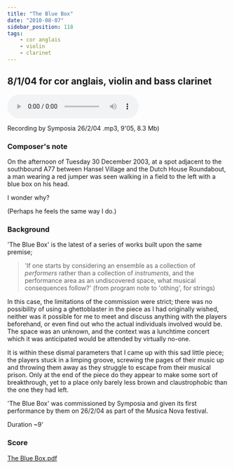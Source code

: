 ```yaml
---
title: "The Blue Box"
date: "2010-08-07"
sidebar_position: 118
tags:
    - cor anglais
    - violin
    - clarinet
---
```


## 8/1/04 for cor anglais, violin and bass clarinet

<audio controls>
  <source src="/thebluebox.mp3"/>
</audio>

Recording by Symposia 26/2/04 .mp3, 9'05, 8.3 Mb)

### Composer's note

On the afternoon of Tuesday 30 December 2003, at a spot adjacent to the southbound A77 between Hansel Village and the Dutch House Roundabout, a man wearing a red jumper was seen walking in a field to the left with a blue box on his head.

I wonder why?

(Perhaps he feels the same way I do.)

### Background

'The Blue Box' is the latest of a series of works built upon the same premise;

> 'If one starts by considering an ensemble as a collection of _performers_ rather than a collection of _instruments_, and the performance area as an undiscovered space, what musical consequences follow?' (from program note to 'othing', for strings)

In this case, the limitations of the commission were strict; there was no possibility of using a ghettoblaster in the piece as I had originally wished, neither was it possible for me to meet and discuss anything with the players beforehand, or even find out who the actual individuals involved would be. The space was an unknown, and the context was a lunchtime concert which it was anticipated would be attended by virtually no-one.

It is within these dismal parameters that I came up with this sad little piece; the players stuck in a limping groove, screwing the pages of their music up and throwing them away as they struggle to escape from their musical prison. Only at the end of the piece do they appear to make some sort of breakthrough, yet to a place only barely less brown and claustrophobic than the one they had left.

'The Blue Box' was commissioned by Symposia and given its first performance by them on 26/2/04 as part of the Musica Nova festival.

Duration ~9'

### Score

[The Blue Box.pdf](img/the-blue-box.pdf "The Blue Box")